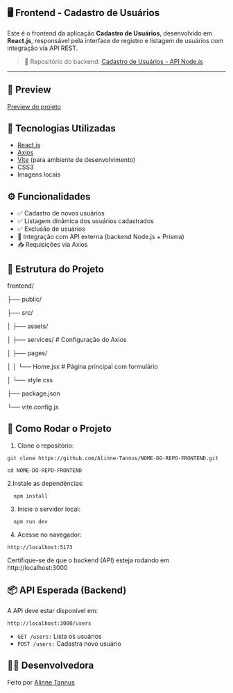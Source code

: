 🖥️ Frontend - Cadastro de Usuários
------------------------------

Este é o frontend da aplicação **Cadastro de Usuários**, desenvolvido em **React.js**, responsável pela interface de registro e listagem de usuários com integração via API REST.

> 🔗 Repositório do backend: [Cadastro de Usuários - API Node.js](https://github.com/Alinne-Tannus/api-cadastro-de-usuarios)

---

📸 Preview
---------------------------------

[Preview do projeto](https://cadastro-de-usuarios-livid.vercel.app)


🚀 Tecnologias Utilizadas
-----------------------------

- [React.js](https://reactjs.org/)
- [Axios](https://axios-http.com/)
- [Vite](https://vitejs.dev/) (para ambiente de desenvolvimento)
- CSS3
- Imagens locais


⚙️ Funcionalidades
---------------------

- ✅ Cadastro de novos usuários
- ✅ Listagem dinâmica dos usuários cadastrados
- ✅ Exclusão de usuários 
- 🔄 Integração com API externa (backend Node.js + Prisma)
- 📥 Requisições via Axios



🧠 Estrutura do Projeto
-------------
frontend/

├── public/

├── src/

│ ├── assets/

│ ├── services/ # Configuração do Axios

│ ├── pages/

│ │ └── Home.jsx # Página principal com formulário

│ └── style.css

├── package.json

└── vite.config.js


📝 Como Rodar o Projeto
-----------------------
1. Clone o repositório:
   
```
git clone https://github.com/Alinne-Tannus/NOME-DO-REPO-FRONTEND.git

cd NOME-DO-REPO-FRONTEND
```

2.Instale as dependências:

```
  npm install
```

3. Inicie o servidor local:
```
  npm run dev
```
   
4. Acesse no navegador:

```
http://localhost:5173
```

Certifique-se de que o backend (API) esteja rodando em http://localhost:3000

📦 API Esperada (Backend)
------

A API deve estar disponível em:

```
http://localhost:3000/users
```


- `GET /users:` Lista os usuários
- `POST /users:` Cadastra novo usuário

🙋‍♀️ Desenvolvedora
-----------------
Feito por [Alinne Tannus](https://github.com/Alinne-Tannus)


